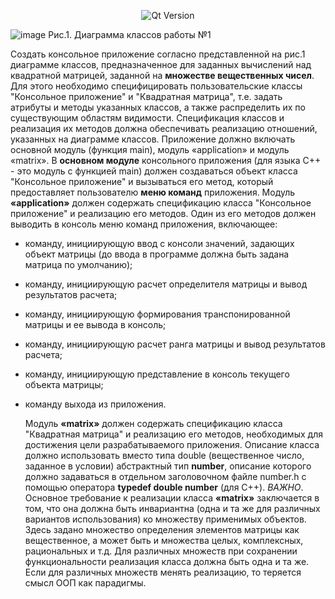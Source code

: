 <p align = "center">
  <img src = "https://img.shields.io/badge/Qt_Creator-5.0.2-41CD52?style=plastic&logo=Qt&labelColor=black" alt = "Qt Version">
</p>

![image](https://github.com/suzzerain/OOP_Labs/assets/101402419/17000705-2bd3-4bbc-b189-c153e1628691)
Рис.1. Диаграмма классов работы №1

  Создать консольное приложение согласно представленной на рис.1 диаграмме классов, предназначенное для заданных вычислений над квадратной матрицей, заданной на **множестве вещественных чисел**. Для этого необходимо специфицировать пользовательские классы "Консольное приложение" и "Квадратная матрица", т.е. задать атрибуты и методы указанных классов, а также распределить их по существующим областям видимости.  Спецификация классов и реализация их методов должна обеспечивать реализацию отношений, указанных на диаграмме классов.
  Приложение должно включать основной модуль (функция main), модуль «application» и модуль «matrix».
   В **основном модуле** консольного приложения (для языка С++ - это модуль с функцией main) должен создаваться объект класса "Консольное приложение" и вызываться его метод, который предоставляет пользователю **меню команд** приложения.
   Модуль **«application»** должен содержать спецификацию класса "Консольное приложение" и реализацию его методов. Один из его методов должен выводить в консоль меню команд приложения, включающее:
- команду, инициирующую ввод с консоли значений, задающих объект матрицы (до ввода в программе должна быть задана матрица по умолчанию);
- команду, инициирующую расчет определителя матрицы и вывод результатов расчета;
- команду, инициирующую формирования транспонированной матрицы и ее вывода в консоль;
- команду, инициирующую расчет ранга матрицы и вывод результатов расчета;
- команду, инициирующую представление в консоль текущего объекта матрицы;
- команду выхода из приложения.

  Модуль **«matrix»** должен содержать спецификацию класса "Квадратная матрица" и реализацию его методов, необходимых для достижения цели разрабатываемого приложения. Описание класса должно использовать вместо типа double (вещественное число, заданное в условии) абстрактный тип **number**, описание которого должно задаваться в отдельном заголовочном файле number.h с помощью оператора **typedef double number** (для С++).
  _ВАЖНО_. Основное требование к реализации класса **«matrix»** заключается в том, что она должна быть инвариантна (одна и та же для различных вариантов использования) ко множеству применимых объектов. Здесь задано множество определения элементов матрицы как вещественное, а может быть и множества целых, комплексных, рациональных и т.д. Для различных множеств при сохранении функциональности реализация класса должна быть одна и та же. Если для различных множеств менять реализацию, то теряется смысл ООП как парадигмы.
